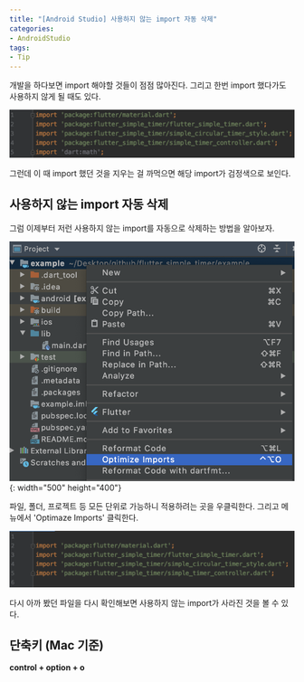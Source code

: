 ```yaml
---
title: "[Android Studio] 사용하지 않는 import 자동 삭제"
categories:
- AndroidStudio
tags:
- Tip
---
```


개발을 하다보면 import 해야할 것들이 점점 많아진다. 그리고 한번 import 했다가도 사용하지 않게 될 때도 있다.

![Example1](/assets/flutter/Tip/DeleteImport/Example1.png)

그런데 이 때 import 했던 것을 지우는 걸 까먹으면 해당 import가 검정색으로 보인다.

## 사용하지 않는 import 자동 삭제

그럼 이제부터 저런 사용하지 않는 import를 자동으로 삭제하는 방법을 알아보자.

![Example2](/assets/flutter/Tip/DeleteImport/Example2.png){: width="500" height="400"}

파일, 폴더, 프로젝트 등 모든 단위로 가능하니 적용하려는 곳을 우클릭한다. 그리고 메뉴에서 'Optimaze Imports' 클릭한다.

![Example3](/assets/flutter/Tip/DeleteImport/Example3.png)

다시 아까 봤던 파일을 다시 확인해보면 사용하지 않는 import가 사라진 것을 볼 수 있다.

## 단축키 (Mac 기준)
**control + option + o**
